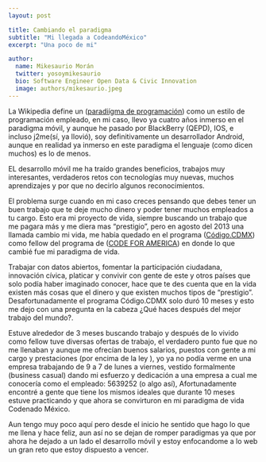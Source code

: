 ```yaml
---
layout: post

title: Cambiando el paradigma
subtitle: "Mi llegada a CodeandoMéxico"
excerpt: "Una poco de mi"

author:
  name: Mikesaurio Morán
  twitter: yosoymikesaurio
  bio: Software Engineer Open Data & Civic Innovation
  image: authors/mikesaurio.jpeg
---
```


La Wikipedia define un ([paradiígma de programación](http://es.wikipedia.org/wiki/Paradigma_de_programacion)) como un estilo de programación empleado, en mi caso, llevo ya cuatro años inmerso en el paradigma móvil, y aunque he pasado por BlackBerry (QEPD), IOS, e incluso  j2me(sí, ya llovió), soy definitivamente un desarrollador Android, aunque en realidad ya inmerso en este paradigma el lenguaje (como dicen muchos)  es lo de menos.EL desarrollo móvil me ha traído grandes beneficios, trabajos muy interesantes, verdaderos retos con tecnologías muy nuevas, muchos aprendizajes y por que no decirlo algunos reconocimientos. El problema surge cuando en mi caso creces pensando que debes tener un buen trabajo que te deje mucho dinero y poder tener muchos empleados a tu cargo. Esto era mi proyecto de vida, siempre buscando un trabajo que me pagara más y me diera mas “prestigio”, pero en agosto del 2013 una llamada cambio mi vida, me había quedado en el programa ([Código.CDMX](http://codigo.labplc.mx/)) como fellow  del programa de  ([CODE FOR AMERICA](www.codeforamerica.org/)) en donde lo que cambié fue mi paradigma de vida. Trabajar con datos abiertos, fomentar la participación ciudadana, innovación cívica, platicar y convivir con gente de este y otros países que solo podía haber imaginado conocer, hace que te des cuenta que en la vida existen más cosas que el dinero y que existen muchos tipos de “prestigio”. Desafortunadamente el programa Código.CDMX solo duró 10 meses y esto me dejo con una pregunta en la cabeza ¿Qué haces después del mejor trabajo del mundo?.Estuve alrededor de 3 meses buscando trabajo y después de lo vivido como fellow tuve diversas ofertas de trabajo, el verdadero punto fue que no me llenaban y aunque me ofrecían buenos salarios, puestos con gente a mi cargo y prestaciones (por encima de la ley ), yo ya no podía verme en una empresa trabajando de 9 a 7 de lunes a viernes, vestido formalmente (business casual) dando mi esfuerzo y dedicación a una empresa a cual me conocería como el empleado: 5639252 (o algo así), Afortunadamente encontré a gente que tiene los mismos ideales que durante 10 meses estuve practicando y que ahora se convirturon en mi paradigma de vida Codenado México.
Aun tengo muy poco aquí pero desde el inicio he sentido que hago lo que me llena y hace feliz, aun así no se dejan de romper paradigmas ya que por ahora he dejado a un lado el desarrollo móvil y estoy enfocandome a lo web un gran reto que estoy dispuesto a vencer.
